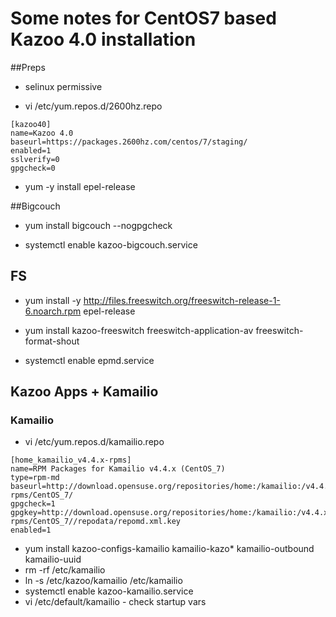 # Some notes for CentOS7 based Kazoo 4.0 installation
##Preps
- selinux permissive

- vi /etc/yum.repos.d/2600hz.repo
```
[kazoo40]
name=Kazoo 4.0
baseurl=https://packages.2600hz.com/centos/7/staging/
enabled=1
sslverify=0
gpgcheck=0
```

- yum -y install epel-release

##Bigcouch
- yum install bigcouch --nogpgcheck

- systemctl enable kazoo-bigcouch.service

## FS
- yum install -y http://files.freeswitch.org/freeswitch-release-1-6.noarch.rpm epel-release

- yum install kazoo-freeswitch freeswitch-application-av freeswitch-format-shout 

- systemctl enable epmd.service

## Kazoo Apps + Kamailio
### Kamailio
- vi /etc/yum.repos.d/kamailio.repo
```
[home_kamailio_v4.4.x-rpms]
name=RPM Packages for Kamailio v4.4.x (CentOS_7)
type=rpm-md
baseurl=http://download.opensuse.org/repositories/home:/kamailio:/v4.4.x-rpms/CentOS_7/
gpgcheck=1
gpgkey=http://download.opensuse.org/repositories/home:/kamailio:/v4.4.x-rpms/CentOS_7//repodata/repomd.xml.key
enabled=1
```
- yum install kazoo-configs-kamailio kamailio-kazo* kamailio-outbound kamailio-uuid
- rm -rf /etc/kamailio
- ln -s /etc/kazoo/kamailio /etc/kamailio
- systemctl enable kazoo-kamailio.service
- vi /etc/default/kamailio - check startup vars


